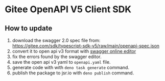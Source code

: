 # Gitee OpenAPI V5 Client SDK

## How to update

1. download the swagger 2.0 spec file from:
   https://gitee.com/sdk/typescript-sdk-v5/raw/main/openapi-spec.json
2. convert it to open api v3 format with
   [swagger online editor](https://editor.swagger.io/)
3. fix the errors found by the swagger editor.
4. save the open api v3 yaml to `openapi.yaml` file.
5. generate code with with `deno task generate` command.
6. publish the package to jsr.io with `deno publish` command.
